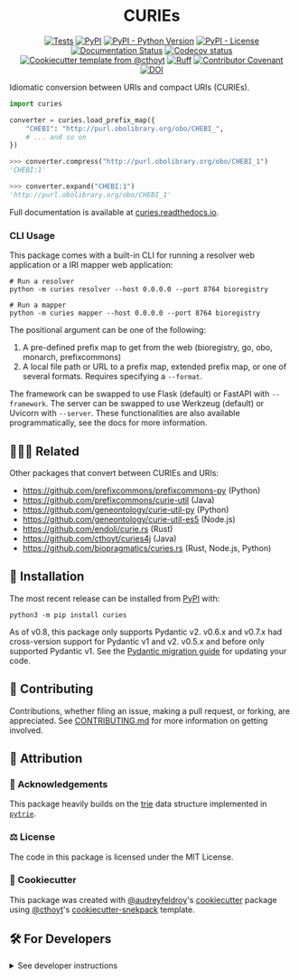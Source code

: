 <!--
<p align="center">
  <img src="https://github.com/biopragmatics/curies/raw/main/docs/source/logo.png" height="150">
</p>
-->

<h1 align="center">
  CURIEs
</h1>

<p align="center">
    <a href="https://github.com/biopragmatics/curies/actions/workflows/tests.yml">
        <img alt="Tests" src="https://github.com/biopragmatics/curies/actions/workflows/tests.yml/badge.svg" /></a>
    <a href="https://pypi.org/project/curies">
        <img alt="PyPI" src="https://img.shields.io/pypi/v/curies" /></a>
    <a href="https://pypi.org/project/curies">
        <img alt="PyPI - Python Version" src="https://img.shields.io/pypi/pyversions/curies" /></a>
    <a href="https://github.com/biopragmatics/curies/blob/main/LICENSE">
        <img alt="PyPI - License" src="https://img.shields.io/pypi/l/curies" /></a>
    <a href='https://curies.readthedocs.io/en/latest/?badge=latest'>
        <img src='https://readthedocs.org/projects/curies/badge/?version=latest' alt='Documentation Status' /></a>
    <a href="https://codecov.io/gh/biopragmatics/curies/branch/main">
        <img src="https://codecov.io/gh/biopragmatics/curies/branch/main/graph/badge.svg" alt="Codecov status" /></a>  
    <a href="https://github.com/cthoyt/cookiecutter-python-package">
        <img alt="Cookiecutter template from @cthoyt" src="https://img.shields.io/badge/Cookiecutter-snekpack-blue" /></a>
    <a href="https://github.com/astral-sh/ruff">
        <img src="https://img.shields.io/endpoint?url=https://raw.githubusercontent.com/astral-sh/ruff/main/assets/badge/v2.json" alt="Ruff" style="max-width:100%;"></a>
    <a href="https://github.com/biopragmatics/curies/blob/main/.github/CODE_OF_CONDUCT.md">
        <img src="https://img.shields.io/badge/Contributor%20Covenant-2.1-4baaaa.svg" alt="Contributor Covenant"/></a>
    <a href="https://zenodo.org/badge/latestdoi/519905487">
        <img src="https://zenodo.org/badge/519905487.svg" alt="DOI"></a>
</p>

Idiomatic conversion between URIs and compact URIs (CURIEs).

```python
import curies

converter = curies.load_prefix_map({
    "CHEBI": "http://purl.obolibrary.org/obo/CHEBI_",
    # ... and so on
})

>>> converter.compress("http://purl.obolibrary.org/obo/CHEBI_1")
'CHEBI:1'

>>> converter.expand("CHEBI:1")
'http://purl.obolibrary.org/obo/CHEBI_1'
```

Full documentation is available at [curies.readthedocs.io](https://curies.readthedocs.io).

### CLI Usage

This package comes with a built-in CLI for running a resolver web application or a IRI mapper web application:

```shell
# Run a resolver
python -m curies resolver --host 0.0.0.0 --port 8764 bioregistry

# Run a mapper
python -m curies mapper --host 0.0.0.0 --port 8764 bioregistry
```

The positional argument can be one of the following:

1. A pre-defined prefix map to get from the web (bioregistry, go, obo, monarch, prefixcommons)
2. A local file path or URL to a prefix map, extended prefix map, or one of several formats. Requires specifying
   a `--format`.

The framework can be swapped to use Flask (default) or FastAPI with `--framework`. The
server can be swapped to use Werkzeug (default) or Uvicorn with `--server`. These functionalities
are also available programmatically, see the docs for more information.

## 🧑‍🤝‍🧑 Related

Other packages that convert between CURIEs and URIs:

- https://github.com/prefixcommons/prefixcommons-py (Python)
- https://github.com/prefixcommons/curie-util (Java)
- https://github.com/geneontology/curie-util-py (Python)
- https://github.com/geneontology/curie-util-es5 (Node.js)
- https://github.com/endoli/curie.rs (Rust)
- https://github.com/cthoyt/curies4j (Java)
- https://github.com/biopragmatics/curies.rs (Rust, Node.js, Python)

## 🚀 Installation

The most recent release can be installed from
[PyPI](https://pypi.org/project/curies/) with:

```console
python3 -m pip install curies
```

As of v0.8, this package only supports Pydantic v2. v0.6.x and v0.7.x had
cross-version support for Pydantic v1 and v2. v0.5.x and before only supported
Pydantic v1. See the
[Pydantic migration guide](https://docs.pydantic.dev/2.0/migration/)
for updating your code.

## 👐 Contributing

Contributions, whether filing an issue, making a pull request, or forking, are appreciated. See
[CONTRIBUTING.md](https://github.com/biopragmatics/curies/blob/master/.github/CONTRIBUTING.md)
for more information on getting involved.

## 👋 Attribution

### 🙏 Acknowledgements

This package heavily builds on the [trie](https://en.wikipedia.org/wiki/Trie)
data structure implemented in [`pytrie`](https://github.com/gsakkis/pytrie).

### ⚖️ License

The code in this package is licensed under the MIT License.

### 🍪 Cookiecutter

This package was created with [@audreyfeldroy](https://github.com/audreyfeldroy)'s
[cookiecutter](https://github.com/cookiecutter/cookiecutter) package using [@cthoyt](https://github.com/cthoyt)'s
[cookiecutter-snekpack](https://github.com/cthoyt/cookiecutter-snekpack) template.

## 🛠️ For Developers

<details>
  <summary>See developer instructions</summary>

The final section of the README is for if you want to get involved by making a code contribution.

### Development Installation

To install in development mode, use the following:

```console
git clone git+https://github.com/biopragmatics/curies.git
cd curies
python3 -m pip install -e .
```

### Updating Package Boilerplate

This project uses `cruft` to keep boilerplate (i.e., configuration, contribution guidelines, documentation
configuration)
up-to-date with the upstream cookiecutter package. Update with the following:

```console
python3 -m pip install cruft
cruft update
```

More info on Cruft's update command is
available [here](https://github.com/cruft/cruft?tab=readme-ov-file#updating-a-project).

### 🥼 Testing

After cloning the repository and installing `tox` with
`python3 -m pip install tox tox-uv`,
the unit tests in the `tests/` folder can be run reproducibly with:

```console
tox -e py
```

Additionally, these tests are automatically re-run with each commit in a
[GitHub Action](https://github.com/biopragmatics/curies/actions?query=workflow%3ATests).

### 📖 Building the Documentation

The documentation can be built locally using the following:

```console
git clone git+https://github.com/biopragmatics/curies.git
cd curies
tox -e docs
open docs/build/html/index.html
```

The documentation automatically installs the package as well as the `docs`
extra specified in the [`pyproject.toml`](pyproject.toml). `sphinx` plugins
like `texext` can be added there. Additionally, they need to be added to the
`extensions` list in [`docs/source/conf.py`](docs/source/conf.py).

The documentation can be deployed to [ReadTheDocs](https://readthedocs.io) using
[this guide](https://docs.readthedocs.io/en/stable/intro/import-guide.html).
The [`.readthedocs.yml`](.readthedocs.yml) YAML file contains all the configuration you'll need.
You can also set up continuous integration on GitHub to check not only that
Sphinx can build the documentation in an isolated environment (i.e., with `tox -e docs-test`)
but also that [ReadTheDocs can build it too](https://docs.readthedocs.io/en/stable/pull-requests.html).

#### Configuring ReadTheDocs

1. Log in to ReadTheDocs with your GitHub account to install the integration
   at https://readthedocs.org/accounts/login/?next=/dashboard/
2. Import your project by navigating to https://readthedocs.org/dashboard/import then clicking the plus icon next to
   your repository
3. You can rename the repository on the next screen using a more stylized name (i.e., with spaces and capital letters)
4. Click next, and you're good to go!

### 📦 Making a Release

#### Configuring Zenodo

[Zenodo](https://zenodo.org) is a long-term archival system that assigns a DOI to each release of your package.

1. Log in to Zenodo via GitHub with this link: https://zenodo.org/oauth/login/github/?next=%2F. This brings you to a
   page that lists all of your organizations and asks you to approve installing the Zenodo app on GitHub. Click "grant"
   next to any organizations you want to enable the integration for, then click the big green "approve" button. This
   step only needs to be done once.
2. Navigate to https://zenodo.org/account/settings/github/, which lists all of your GitHub repositories (both in your
   username and any organizations you enabled). Click the on/off toggle for any relevant repositories. When you make
   a new repository, you'll have to come back to this

After these steps, you're ready to go! After you make "release" on GitHub (steps for this are below), you can navigate
to https://zenodo.org/account/settings/github/repository/biopragmatics/curies
to see the DOI for the release and link to the Zenodo record for it.

#### Registering with the Python Package Index (PyPI)

You only have to do the following steps once.

1. Register for an account on the [Python Package Index (PyPI)](https://pypi.org/account/register)
2. Navigate to https://pypi.org/manage/account and make sure you have verified your email address. A verification email
   might not have been sent by default, so you might have to click the "options" dropdown next to your address to get to
   the "re-send verification email" button
3. 2-Factor authentication is required for PyPI since the end of 2023 (see
   this [blog post from PyPI](https://blog.pypi.org/posts/2023-05-25-securing-pypi-with-2fa/)). This means
   you have to first issue account recovery codes, then set up 2-factor authentication
4. Issue an API token from https://pypi.org/manage/account/token

#### Configuring your machine's connection to PyPI

You have to do the following steps once per machine.

```console
$ uv tool install keyring
$ keyring set https://upload.pypi.org/legacy/ __token__
$ keyring set https://test.pypi.org/legacy/ __token__
```

Note that this deprecates previous workflows using `.pypirc`.

#### Uploading to PyPI

After installing the package in development mode and installing
`tox` with `python3 -m pip install tox tox-uv`,
run the following from the console:

```console
tox -e finish
```

This script does the following:

1. Uses [bump-my-version](https://github.com/callowayproject/bump-my-version) to switch the version number in
   the `pyproject.toml`, `CITATION.cff`, `src/curies/version.py`,
   and [`docs/source/conf.py`](docs/source/conf.py) to not have the `-dev` suffix
2. Packages the code in both a tar archive and a wheel using
   [`uv build`](https://docs.astral.sh/uv/guides/publish/#building-your-package)
3. Uploads to PyPI using [`uv publish`](https://docs.astral.sh/uv/guides/publish/#publishing-your-package).
4. Push to GitHub. You'll need to make a release going with the commit where the version was bumped.
5. Bump the version to the next patch. If you made big changes and want to bump the version by minor, you can
   use `tox -e bumpversion -- minor` after.

#### Releasing on GitHub

1. Navigate
   to https://github.com/biopragmatics/curies/releases/new
   to draft a new release
2. Click the "Choose a Tag" dropdown and select the tag corresponding to the release you just made
3. Click the "Generate Release Notes" button to get a quick outline of recent changes. Modify the title and description
   as you see fit
4. Click the big green "Publish Release" button

This will trigger Zenodo to assign a DOI to your release as well.

</details>
